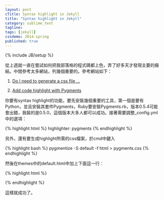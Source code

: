 ```yaml
---
layout: post
cTitle: Syntax highlight in Jekyll
title: "Syntax highlight in Jekyll"
category: sublime_text
tagline:
tags: [jekyll]
cssdemo: 2014-spring
published: true
---
```

{% include JB/setup %}

從上週就一直在嘗試如何把我部落格的程式碼都上色，弄了好多天才發現主要的癥結。中間參考太多網站，列幾個重要的。參考網站如下：

1. [Do I need to generate a css file ...](http://stackoverflow.com/questions/9652490/do-i-need-to-generate-a-css-file-from-pygments-for-my-jekyll-blog-to-enable-col)

2. [Add code highlight with Pygments](https://github.com/pudgecon/blog-repository/blob/master/_posts/2012-09-03-add-code-highlight-with-pygments.md)

<!-- more -->

你要有syntax highlight的功能，要先安裝幾個重要的工具，第一個是要有Python，並且安裝其套件Pygments，Ruby要安裝Pygments.rb，版本0.5.4可能會出錯，我裝的是0.5.0，這個版本大多人都可以成功。接著需要調整_config.yml中的選項：

{% highlight html %}
highlighter: pygments
{% endhighlight %}

另外，還有要生成highlight所需的css檔案，於cmd中鍵入

{% highlight bash %}
pygmentize -S default -f html > pygments.css
{% endhighlight %}

然後在themes中的default.html中加上下面這一行：

{% highlight html %}
<link rel="stylesheet" type="text/css" href="/path/to/pygments.css">
{% endhighlight %}

這樣就成功了。
